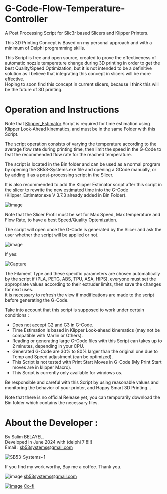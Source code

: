 # G-Code-Flow-Temperature-Controller
A Post Processing Script for Slic3r based Slicers and Klipper Printers.  
  
This 3D Printing Concept is Based on my personal approach and with a minimum of Delphi programming skills.

This Script is free and open source, created to prove the effectiveness of automatic nozzle temperature change during 3D printing in order to get the best Quality/Speed Optimization, but it is not intended to be a definitive solution as I believe that integrating this concept in slicers will be more effective.  
Hoping to soon find this concept in current slicers, because I think this will be the future of 3D printing.  
# Operation and Instructions
Note that [Klipper_Estimator](https://github.com/Annex-Engineering/klipper_estimator) Script is required for time estimation using Klipper Look-Ahead kinematics, and must be in the same Folder with this Script.  
  
The script operation consists of varying the temperature according to the average flow rate during printing time, then limit the speed in the G-Code to feat the recommended flow rate for the reached temperature.  

The script is located in the Bin folder and can be used as a normal program by opening the SB53-Systems.exe file and opening a GCode manually, or by adding it as a post-processing script in the Slicer.  
  
It is also recommended to add the Klipper Estimator script after this script in the slicer to rewrite the new estimated time into the G-Code (Klipper_Estimator.exe V 3.7.3 already added in Bin Folder).  
  
![image](https://github.com/user-attachments/assets/3037bf1e-038a-4677-a82f-5772f64268cb)  
  
Note that the Slicer Profil must be set for Max Speed, Max temperature and Flow Rate, to have a best Speed/Quality Optemization.  
  
The script will open once the G-Code is generated by the Slicer and ask the user whether the script will be applied or not.   
  
![image](https://github.com/user-attachments/assets/18cf9c84-7255-4cd0-8e8b-ee8856020eae)  
  
If yes:  
  
![Capture](https://github.com/user-attachments/assets/49a49671-055b-42e0-84ea-e4ee3b1a5d80)  
  
The Filament Type and these specific parameters are chosen automatically by the script if (PLA, PETG, ABS, TPU, ASA, HIPS), everyone must set the appropriate values ​​according to their extruder limits, then save the changes for next uses.  
it is necessary to refresh the view if modifications are made to the script before generating the G-Code.  
  
Take into account that this script is supposed to work under certain conditions :
- Does not accept G2 and G3 in G-Code.
- Time Estimation is based in Klipper Look-ahead kinematics (may not be compatible with Marlin or Others).
- Reading or generating large G-Code files with this Script can takes up to 2 minutes, depending in your CPU.
- Generated G-Code are 30% to 80% larger than the original one due to Temp and Speed adjustment (can be optimized).
- This Script is not tested with Print Start Moves in G-Code (My Print Start moves are in klipper Macro).
- This Script is currently only available for windows os.
  
Be responsible and careful with this Script by using reasonable values ​​and monitoring the behavior of your printer, and Happy Smart 3D Printing...  
  
Note that there is no official Release yet, you can temporarily download the Bin folder which contains the necessary files.  
# About the Developer :
By Salim BELAYEL.  
Developed in June 2024 with (delphi 7 !!!!)  
Email : sb53systems@gmail.com  

![SB53-Systems~1](https://github.com/sb53systems/G-Code-Flow-Temperature-Controller/assets/33290411/b94703a1-cf21-4109-bfa6-b9bcff438a1d)  

  
If you find my work worthy, Bay me a coffee. Thank you.  
  

![image](https://github.com/sb53systems/G-Code-Flow-Temperature-Controller/assets/33290411/5cfe2ac5-2944-471e-bf68-4f32bcb44923) sb53systems@gmail.com

 
[![image](https://github.com/sb53systems/G-Code-Flow-Temperature-Controller/assets/33290411/a504ac44-082d-40f1-a9d0-4abc3da242d8)](https://ko-fi.com/sb53systems)
 [Co-fi](https://ko-fi.com/sb53systems) 


